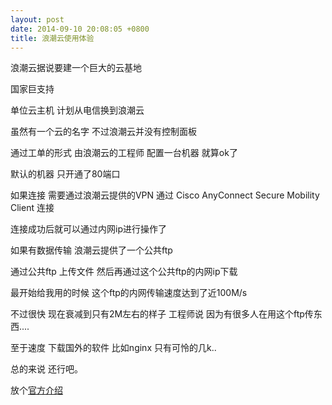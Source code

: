 ```yaml
---
layout: post
date: 2014-09-10 20:08:05 +0800
title: 浪潮云使用体验
---
```


浪潮云据说要建一个巨大的云基地

国家巨支持

单位云主机 计划从电信换到浪潮云



虽然有一个云的名字 不过浪潮云并没有控制面板 

通过工单的形式 由浪潮云的工程师 配置一台机器  就算ok了

默认的机器 只开通了80端口

如果连接 需要通过浪潮云提供的VPN 通过 Cisco AnyConnect Secure Mobility Client 连接

连接成功后就可以通过内网ip进行操作了

如果有数据传输 浪潮云提供了一个公共ftp

通过公共ftp 上传文件 然后再通过这个公共ftp的内网ip下载


最开始给我用的时候 这个ftp的内网传输速度达到了近100M/s 

不过很快 现在衰减到只有2M左右的样子 工程师说 因为有很多人在用这个ftp传东西....

至于速度 下载国外的软件 比如nginx 只有可怜的几k.. 

总的来说 还行吧。

放个[官方介绍](http://www.cloud.inspur.com/index.php/cloud-server)





